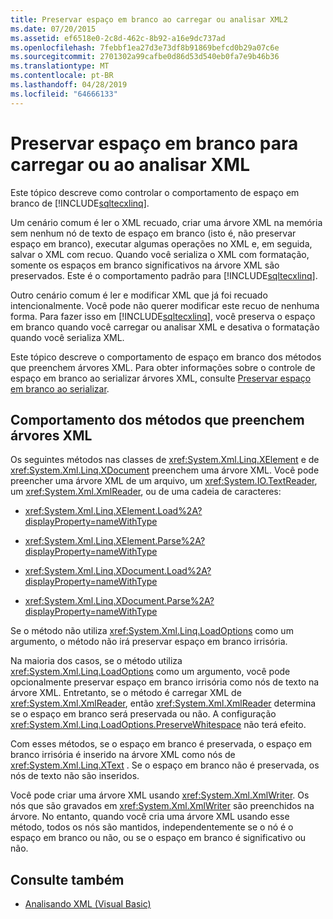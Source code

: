 ```yaml
---
title: Preservar espaço em branco ao carregar ou analisar XML2
ms.date: 07/20/2015
ms.assetid: ef6518e0-2c8d-462c-8b92-a16e9dc737ad
ms.openlocfilehash: 7febbf1ea27d3e73df8b91869befcd0b29a07c6e
ms.sourcegitcommit: 2701302a99cafbe0d86d53d540eb0fa7e9b46b36
ms.translationtype: MT
ms.contentlocale: pt-BR
ms.lasthandoff: 04/28/2019
ms.locfileid: "64666133"
---
```

# <a name="preserving-white-space-while-loading-or-parsing-xml"></a>Preservar espaço em branco para carregar ou ao analisar XML
Este tópico descreve como controlar o comportamento de espaço em branco de [!INCLUDE[sqltecxlinq](~/includes/sqltecxlinq-md.md)].  
  
 Um cenário comum é ler o XML recuado, criar uma árvore XML na memória sem nenhum nó de texto de espaço em branco (isto é, não preservar espaço em branco), executar algumas operações no XML e, em seguida, salvar o XML com recuo. Quando você serializa o XML com formatação, somente os espaços em branco significativos na árvore XML são preservados. Este é o comportamento padrão para [!INCLUDE[sqltecxlinq](~/includes/sqltecxlinq-md.md)].  
  
 Outro cenário comum é ler e modificar XML que já foi recuado intencionalmente. Você pode não querer modificar este recuo de nenhuma forma. Para fazer isso em [!INCLUDE[sqltecxlinq](~/includes/sqltecxlinq-md.md)], você preserva o espaço em branco quando você carregar ou analisar XML e desativa o formatação quando você serializa XML.  
  
 Este tópico descreve o comportamento de espaço em branco dos métodos que preenchem árvores XML. Para obter informações sobre o controle de espaço em branco ao serializar árvores XML, consulte [Preservar espaço em branco ao serializar](../../../../visual-basic/programming-guide/concepts/linq/preserving-white-space-while-serializing.md).  
  
## <a name="behavior-of-methods-that-populate-xml-trees"></a>Comportamento dos métodos que preenchem árvores XML  
 Os seguintes métodos nas classes de <xref:System.Xml.Linq.XElement> e de <xref:System.Xml.Linq.XDocument> preenchem uma árvore XML. Você pode preencher uma árvore XML de um arquivo, um <xref:System.IO.TextReader>, um <xref:System.Xml.XmlReader>, ou de uma cadeia de caracteres:  
  
- <xref:System.Xml.Linq.XElement.Load%2A?displayProperty=nameWithType>  
  
- <xref:System.Xml.Linq.XElement.Parse%2A?displayProperty=nameWithType>  
  
- <xref:System.Xml.Linq.XDocument.Load%2A?displayProperty=nameWithType>  
  
- <xref:System.Xml.Linq.XDocument.Parse%2A?displayProperty=nameWithType>  
  
 Se o método não utiliza <xref:System.Xml.Linq.LoadOptions> como um argumento, o método não irá preservar espaço em branco irrisória.  
  
 Na maioria dos casos, se o método utiliza <xref:System.Xml.Linq.LoadOptions> como um argumento, você pode opcionalmente preservar espaço em branco irrisória como nós de texto na árvore XML. Entretanto, se o método é carregar XML de <xref:System.Xml.XmlReader>, então <xref:System.Xml.XmlReader> determina se o espaço em branco será preservada ou não. A configuração <xref:System.Xml.Linq.LoadOptions.PreserveWhitespace> não terá efeito.  
  
 Com esses métodos, se o espaço em branco é preservada, o espaço em branco irrisória é inserido na árvore XML como nós de <xref:System.Xml.Linq.XText> . Se o espaço em branco não é preservada, os nós de texto não são inseridos.  
  
 Você pode criar uma árvore XML usando <xref:System.Xml.XmlWriter>. Os nós que são gravados em <xref:System.Xml.XmlWriter> são preenchidos na árvore. No entanto, quando você cria uma árvore XML usando esse método, todos os nós são mantidos, independentemente se o nó é o espaço em branco ou não, ou se o espaço em branco é significativo ou não.  
  
## <a name="see-also"></a>Consulte também

- [Analisando XML (Visual Basic)](../../../../visual-basic/programming-guide/concepts/linq/parsing-xml.md)
